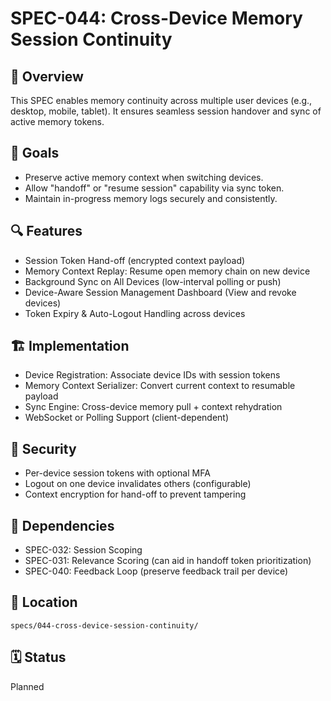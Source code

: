 # SPEC-044: Cross-Device Memory Session Continuity

## 📌 Overview
This SPEC enables memory continuity across multiple user devices (e.g., desktop, mobile, tablet). It ensures seamless session handover and sync of active memory tokens.

## 🎯 Goals
- Preserve active memory context when switching devices.
- Allow "handoff" or "resume session" capability via sync token.
- Maintain in-progress memory logs securely and consistently.

## 🔍 Features
- Session Token Hand-off (encrypted context payload)
- Memory Context Replay: Resume open memory chain on new device
- Background Sync on All Devices (low-interval polling or push)
- Device-Aware Session Management Dashboard (View and revoke devices)
- Token Expiry & Auto-Logout Handling across devices

## 🏗️ Implementation
- Device Registration: Associate device IDs with session tokens
- Memory Context Serializer: Convert current context to resumable payload
- Sync Engine: Cross-device memory pull + context rehydration
- WebSocket or Polling Support (client-dependent)

## 🔐 Security
- Per-device session tokens with optional MFA
- Logout on one device invalidates others (configurable)
- Context encryption for hand-off to prevent tampering

## 🔗 Dependencies
- SPEC-032: Session Scoping
- SPEC-031: Relevance Scoring (can aid in handoff token prioritization)
- SPEC-040: Feedback Loop (preserve feedback trail per device)

## 📁 Location
`specs/044-cross-device-session-continuity/`

## 🗓️ Status
Planned
